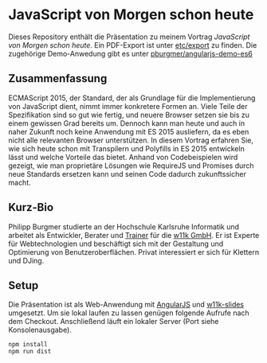 # JavaScript von Morgen schon heute

Dieses Repository enthält die Präsentation zu meinem Vortrag *JavaScript von Morgen schon heute*. Ein PDF-Export ist unter [etc/export](https://github.com/pburgmer/javascript-presentation-tomorrow-today/tree/master/etc/export) zu finden. Die zugehörige Demo-Anwedung gibt es unter [pburgmer/angularjs-demo-es6](https://github.com/pburgmer/angularjs-demo-es6)

## Zusammenfassung

ECMAScript 2015, der Standard, der als Grundlage für die Implementierung von JavaScript dient, nimmt immer konkretere Formen an. Viele Teile der Spezifikation sind so gut wie fertig, und neuere Browser setzen sie bis zu einem gewissen Grad bereits um. Dennoch kann man heute und auch in naher Zukunft noch keine Anwendung mit ES 2015 ausliefern, da es eben nicht alle relevanten Browser unterstützen. In diesem Vortrag erfahren Sie, wie sich heute schon mit Transpilern und Polyfills in ES 2015 entwickeln lässt und welche Vorteile das bietet. Anhand von Codebeispielen wird gezeigt, wie man proprietäre Lösungen wie RequireJS und Promises durch neue Standards ersetzen kann und seinen Code dadurch zukunftssicher macht.


## Kurz-Bio

Philipp Burgmer studierte an der Hochschule Karlsruhe Informatik und arbeitet als Entwickler, Berater und [Trainer](http://thecodecampus.de) für die [w11k GmbH](http://w11k.de). Er ist Experte für Webtechnologien und beschäftigt sich mit der Gestaltung und Optimierung von Benutzeroberflächen. Privat interessiert er sich für Klettern und DJing.


## Setup

Die Präsentation ist als Web-Anwendung mit [AngularJS](https://angularjs.org/) und [w11k-slides](https://github.com/w11k/w11k-slides) umgesetzt. Um sie lokal laufen zu lassen genügen folgende Aufrufe nach dem Checkout. Anschließend läuft ein lokaler Server (Port siehe Konsolenausgabe).

```
npm install
npm run dist
```